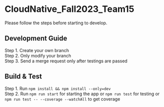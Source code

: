 # CloudNative_Fall2023_Team15
Please follow the steps before starting to develop.

## Development Guide
Step 1. Create your own branch  
Step 2. Only modify your branch  
Step 3. Send a merge request only after testings are passed

## Build & Test
Step 1. Run `npm install && npm install --only=dev`  
Step 2. Run `npm run start` for starting the app or `npm run test` for testing  or `npm run test -- --coverage --watchAll` to get coverage